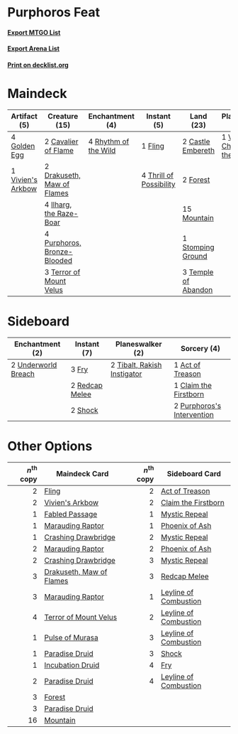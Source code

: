 # Purphoros Feat

#### [Export MTGO List](../collection/Purphoros%20Feat/Purphoros%20Feat.txt)
#### [Export Arena List](../collection/Purphoros%20Feat/Purphoros%20Feat_arena.txt)
#### [Print on decklist.org](http://decklist.org/?deckmain=2%09Castle%20Embereth%0A2%09Cavalier%20of%20Flame%0A2%09Drakuseth,%20Maw%20of%20Flames%0A1%09Fling%0A2%09Forest%0A4%09Golden%20Egg%0A4%09Ilharg,%20the%20Raze-Boar%0A4%09Irencrag%20Feat%0A15%09Mountain%0A4%09Purphoros,%20Bronze-Blooded%0A4%09Rhythm%20of%20the%20Wild%0A1%09Stomping%20Ground%0A3%09Storm's%20Wrath%0A3%09Temple%20of%20Abandon%0A3%09Terror%20of%20Mount%20Velus%0A4%09Thrill%20of%20Possibility%0A1%09Vivien's%20Arkbow%0A1%09Vivien,%20Champion%20of%20the%20Wilds&deckside=1%09Act%20of%20Treason%0A1%09Claim%20the%20Firstborn%0A3%09Fry%0A2%09Purphoros's%20Intervention%0A2%09Redcap%20Melee%0A2%09Shock%0A2%09Tibalt,%20Rakish%20Instigator%0A2%09Underworld%20Breach)
# Maindeck

|                                        Artifact (5)                                        |                                            Creature (15)                                             |                                        Enchantment (4)                                        |                                           Instant (5)                                            |                                          Land (23)                                           |                                             Planeswalker (1)                                             |                                       Sorcery (7)                                        |
|--------------------------------------------------------------------------------------------|------------------------------------------------------------------------------------------------------|-----------------------------------------------------------------------------------------------|--------------------------------------------------------------------------------------------------|----------------------------------------------------------------------------------------------|----------------------------------------------------------------------------------------------------------|------------------------------------------------------------------------------------------|
|4 [Golden Egg](http://gatherer.wizards.com/Pages/Card/Details.aspx?multiverseid=473182)     |2 [Cavalier of Flame](http://gatherer.wizards.com/Pages/Card/Details.aspx?multiverseid=466879)        |4 [Rhythm of the Wild](http://gatherer.wizards.com/Pages/Card/Details.aspx?multiverseid=457345)|1 [Fling](http://gatherer.wizards.com/Pages/Card/Details.aspx?multiverseid=426834)                |2 [Castle Embereth](http://gatherer.wizards.com/Pages/Card/Details.aspx?multiverseid=473201)  |1 [Vivien, Champion of the Wilds](http://gatherer.wizards.com/Pages/Card/Details.aspx?multiverseid=461107)|4 [Irencrag Feat](http://gatherer.wizards.com/Pages/Card/Details.aspx?multiverseid=473089)|
|1 [Vivien's Arkbow](http://gatherer.wizards.com/Pages/Card/Details.aspx?multiverseid=461108)|2 [Drakuseth, Maw of Flames](http://gatherer.wizards.com/Pages/Card/Details.aspx?multiverseid=466890) |                                                                                               |4 [Thrill of Possibility](http://gatherer.wizards.com/Pages/Card/Details.aspx?multiverseid=473108)|2 [Forest](http://gatherer.wizards.com/Pages/Card/Details.aspx?multiverseid=439860)           |                                                                                                          |3 [Storm's Wrath](http://gatherer.wizards.com/Pages/Card/Details.aspx?multiverseid=476408)|
|                                                                                            |4 [Ilharg, the Raze-Boar](http://gatherer.wizards.com/Pages/Card/Details.aspx?multiverseid=461060)    |                                                                                               |                                                                                                  |15 [Mountain](http://gatherer.wizards.com/Pages/Card/Details.aspx?multiverseid=439859)        |                                                                                                          |                                                                                          |
|                                                                                            |4 [Purphoros, Bronze-Blooded](http://gatherer.wizards.com/Pages/Card/Details.aspx?multiverseid=476401)|                                                                                               |                                                                                                  |1 [Stomping Ground](http://gatherer.wizards.com/Pages/Card/Details.aspx?multiverseid=405110)  |                                                                                                          |                                                                                          |
|                                                                                            |3 [Terror of Mount Velus](http://gatherer.wizards.com/Pages/Card/Details.aspx?multiverseid=479053)    |                                                                                               |                                                                                                  |3 [Temple of Abandon](http://gatherer.wizards.com/Pages/Card/Details.aspx?multiverseid=373711)|                                                                                                          |                                                                                          |


# Sideboard

|                                       Enchantment (2)                                        |                                       Instant (7)                                       |                                           Planeswalker (2)                                           |                                             Sorcery (4)                                             |
|----------------------------------------------------------------------------------------------|-----------------------------------------------------------------------------------------|------------------------------------------------------------------------------------------------------|-----------------------------------------------------------------------------------------------------|
|2 [Underworld Breach](http://gatherer.wizards.com/Pages/Card/Details.aspx?multiverseid=476412)|3 [Fry](http://gatherer.wizards.com/Pages/Card/Details.aspx?multiverseid=466894)         |2 [Tibalt, Rakish Instigator](http://gatherer.wizards.com/Pages/Card/Details.aspx?multiverseid=461073)|1 [Act of Treason](http://gatherer.wizards.com/Pages/Card/Details.aspx?multiverseid=442107)          |
|                                                                                              |2 [Redcap Melee](http://gatherer.wizards.com/Pages/Card/Details.aspx?multiverseid=473097)|                                                                                                      |1 [Claim the Firstborn](http://gatherer.wizards.com/Pages/Card/Details.aspx?multiverseid=473080)     |
|                                                                                              |2 [Shock](http://gatherer.wizards.com/Pages/Card/Details.aspx?multiverseid=129732)       |                                                                                                      |2 [Purphoros's Intervention](http://gatherer.wizards.com/Pages/Card/Details.aspx?multiverseid=476402)|


# Other Options

|*n*<sup>th</sup> copy|                                           Maindeck Card                                           |*n*<sup>th</sup> copy|                                         Sideboard Card                                         |
|--------------------:|---------------------------------------------------------------------------------------------------|--------------------:|------------------------------------------------------------------------------------------------|
|                    2|[Fling](http://gatherer.wizards.com/Pages/Card/Details.aspx?multiverseid=426834)                   |                    2|[Act of Treason](http://gatherer.wizards.com/Pages/Card/Details.aspx?multiverseid=442107)       |
|                    2|[Vivien's Arkbow](http://gatherer.wizards.com/Pages/Card/Details.aspx?multiverseid=461108)         |                    2|[Claim the Firstborn](http://gatherer.wizards.com/Pages/Card/Details.aspx?multiverseid=473080)  |
|                    1|[Fabled Passage](http://gatherer.wizards.com/Pages/Card/Details.aspx?multiverseid=473206)          |                    1|[Mystic Repeal](http://gatherer.wizards.com/Pages/Card/Details.aspx?multiverseid=476431)        |
|                    1|[Marauding Raptor](http://gatherer.wizards.com/Pages/Card/Details.aspx?multiverseid=466904)        |                    1|[Phoenix of Ash](http://gatherer.wizards.com/Pages/Card/Details.aspx?multiverseid=476399)       |
|                    1|[Crashing Drawbridge](http://gatherer.wizards.com/Pages/Card/Details.aspx?multiverseid=473179)     |                    2|[Mystic Repeal](http://gatherer.wizards.com/Pages/Card/Details.aspx?multiverseid=476431)        |
|                    2|[Marauding Raptor](http://gatherer.wizards.com/Pages/Card/Details.aspx?multiverseid=466904)        |                    2|[Phoenix of Ash](http://gatherer.wizards.com/Pages/Card/Details.aspx?multiverseid=476399)       |
|                    2|[Crashing Drawbridge](http://gatherer.wizards.com/Pages/Card/Details.aspx?multiverseid=473179)     |                    3|[Mystic Repeal](http://gatherer.wizards.com/Pages/Card/Details.aspx?multiverseid=476431)        |
|                    3|[Drakuseth, Maw of Flames](http://gatherer.wizards.com/Pages/Card/Details.aspx?multiverseid=466890)|                    3|[Redcap Melee](http://gatherer.wizards.com/Pages/Card/Details.aspx?multiverseid=473097)         |
|                    3|[Marauding Raptor](http://gatherer.wizards.com/Pages/Card/Details.aspx?multiverseid=466904)        |                    1|[Leyline of Combustion](http://gatherer.wizards.com/Pages/Card/Details.aspx?multiverseid=466902)|
|                    4|[Terror of Mount Velus](http://gatherer.wizards.com/Pages/Card/Details.aspx?multiverseid=479053)   |                    2|[Leyline of Combustion](http://gatherer.wizards.com/Pages/Card/Details.aspx?multiverseid=466902)|
|                    1|[Pulse of Murasa](http://gatherer.wizards.com/Pages/Card/Details.aspx?multiverseid=446177)         |                    3|[Leyline of Combustion](http://gatherer.wizards.com/Pages/Card/Details.aspx?multiverseid=466902)|
|                    1|[Paradise Druid](http://gatherer.wizards.com/Pages/Card/Details.aspx?multiverseid=461098)          |                    3|[Shock](http://gatherer.wizards.com/Pages/Card/Details.aspx?multiverseid=129732)                |
|                    1|[Incubation Druid](http://gatherer.wizards.com/Pages/Card/Details.aspx?multiverseid=457275)        |                    4|[Fry](http://gatherer.wizards.com/Pages/Card/Details.aspx?multiverseid=466894)                  |
|                    2|[Paradise Druid](http://gatherer.wizards.com/Pages/Card/Details.aspx?multiverseid=461098)          |                    4|[Leyline of Combustion](http://gatherer.wizards.com/Pages/Card/Details.aspx?multiverseid=466902)|
|                    3|[Forest](http://gatherer.wizards.com/Pages/Card/Details.aspx?multiverseid=439860)                  |                     |                                                                                                |
|                    3|[Paradise Druid](http://gatherer.wizards.com/Pages/Card/Details.aspx?multiverseid=461098)          |                     |                                                                                                |
|                   16|[Mountain](http://gatherer.wizards.com/Pages/Card/Details.aspx?multiverseid=439859)                |                     |                                                                                                |

